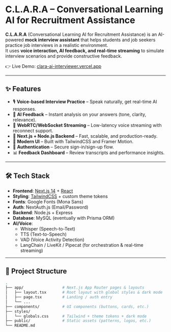 # C.L.A.R.A – Conversational Learning AI for Recruitment Assistance

**C.L.A.R.A** (Conversational Learning AI for Recruitment Assistance) is an AI-powered **mock interview assistant** that helps students and job seekers practice job interviews in a realistic environment.  
It uses **voice interaction, AI feedback, and real-time streaming** to simulate interview scenarios and provide constructive feedback.

👉 Live Demo: [clara-ai-interviewer.vercel.app](https://clara-ai-interviewer.vercel.app/)

---

## ✨ Features

- 🎙️ **Voice-based Interview Practice** – Speak naturally, get real-time AI responses.
- 🤖 **AI Feedback** – Instant analysis on your answers (tone, clarity, relevance).
- 🔄 **WebRTC/WebSocket Streaming** – Low-latency voice streaming with reconnect support.
- 🧩 **Next.js + Node.js Backend** – Fast, scalable, and production-ready.
- 🎨 **Modern UI** – Built with TailwindCSS and Framer Motion.
- 🔐 **Authentication** – Secure sign-in/sign-up flow.
- 📊 **Feedback Dashboard** – Review transcripts and performance insights.

---

## 🛠️ Tech Stack

- **Frontend**: [Next.js 14](https://nextjs.org/) + [React](https://reactjs.org/)  
- **Styling**: [TailwindCSS](https://tailwindcss.com/) + custom theme tokens  
- **Fonts**: Google Fonts (Mona Sans)  
- **Auth**: NextAuth.js (Email/Password)  
- **Backend**: Node.js + Express  
- **Database**: MySQL (eventually with Prisma ORM)  
- **AI/Voice**:
  - Whisper (Speech-to-Text)  
  - TTS (Text-to-Speech)  
  - VAD (Voice Activity Detection)  
  - LangChain / LiveKit / Pipecat (for orchestration & real-time streaming)

---

## 📂 Project Structure

```bash
.
├── app/                 # Next.js App Router pages & layouts
│   ├── layout.tsx       # Root layout with global styles & dark mode
│   ├── page.tsx         # Landing / auth entry
│   └── ...
├── components/          # UI components (buttons, cards, etc.)
├── styles/
│   └── globals.css      # Tailwind + theme tokens + dark mode
├── public/              # Static assets (patterns, logos, etc.)
└── README.md
